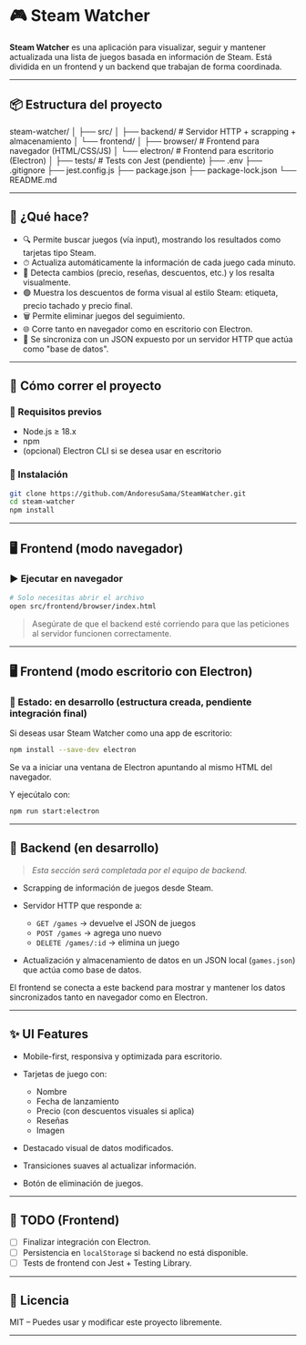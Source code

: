 # 🎮 Steam Watcher

**Steam Watcher** es una aplicación para visualizar, seguir y mantener actualizada una lista de juegos basada en información de Steam. Está dividida en un frontend y un backend que trabajan de forma coordinada.

---

## 📦 Estructura del proyecto

steam-watcher/
│
├── src/
│   ├── backend/               # Servidor HTTP + scrapping + almacenamiento
│   └── frontend/
│       ├── browser/           # Frontend para navegador (HTML/CSS/JS)
│       └── electron/          # Frontend para escritorio (Electron)
│
├── tests/                     # Tests con Jest (pendiente)
├── .env
├── .gitignore
├── jest.config.js
├── package.json
├── package-lock.json
└── README.md

---

## 🚀 ¿Qué hace?

- 🔍 Permite buscar juegos (vía input), mostrando los resultados como tarjetas tipo Steam.
- ⏱ Actualiza automáticamente la información de cada juego cada minuto.
- 🧩 Detecta cambios (precio, reseñas, descuentos, etc.) y los resalta visualmente.
- 🟢 Muestra los descuentos de forma visual al estilo Steam: etiqueta, precio tachado y precio final.
- 🗑 Permite eliminar juegos del seguimiento.
- 🌐 Corre tanto en navegador como en escritorio con Electron.
- 🧠 Se sincroniza con un JSON expuesto por un servidor HTTP que actúa como "base de datos".

---

## 🔧 Cómo correr el proyecto

### 📁 Requisitos previos

- Node.js ≥ 18.x
- npm
- (opcional) Electron CLI si se desea usar en escritorio

### 📍 Instalación

```bash
git clone https://github.com/AndoresuSama/SteamWatcher.git
cd steam-watcher
npm install
````

---

## 🖥 Frontend (modo navegador)

### ▶️ Ejecutar en navegador

```bash
# Solo necesitas abrir el archivo
open src/frontend/browser/index.html
```

> Asegúrate de que el backend esté corriendo para que las peticiones al servidor funcionen correctamente.

---

## 🖥 Frontend (modo escritorio con Electron)

### 🧪 Estado: **en desarrollo** (estructura creada, pendiente integración final)

Si deseas usar Steam Watcher como una app de escritorio:

```bash
npm install --save-dev electron
```

Se va a iniciar una ventana de Electron apuntando al mismo HTML del navegador.

Y ejecútalo con:

```bash
npm run start:electron
```

---

## 🧠 Backend (en desarrollo)

> *Esta sección será completada por el equipo de backend.*

* Scrapping de información de juegos desde Steam.
* Servidor HTTP que responde a:

  * `GET /games` → devuelve el JSON de juegos
  * `POST /games` → agrega uno nuevo
  * `DELETE /games/:id` → elimina un juego
* Actualización y almacenamiento de datos en un JSON local (`games.json`) que actúa como base de datos.

El frontend se conecta a este backend para mostrar y mantener los datos sincronizados tanto en navegador como en Electron.

---

## ✨ UI Features

* Mobile-first, responsiva y optimizada para escritorio.
* Tarjetas de juego con:

  * Nombre
  * Fecha de lanzamiento
  * Precio (con descuentos visuales si aplica)
  * Reseñas
  * Imagen
* Destacado visual de datos modificados.
* Transiciones suaves al actualizar información.
* Botón de eliminación de juegos.

---

## 📌 TODO (Frontend)

* [ ] Finalizar integración con Electron.
* [ ] Persistencia en `localStorage` si backend no está disponible.
* [ ] Tests de frontend con Jest + Testing Library.

---

## 📝 Licencia

MIT – Puedes usar y modificar este proyecto libremente.

---

